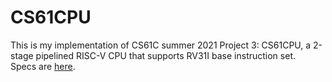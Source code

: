 # CS61CPU

This is my implementation of CS61C summer 2021 Project 3: CS61CPU, a 2-stage pipelined RISC-V CPU that supports RV31I base instruction set.<br>
Specs are [here](https://inst.eecs.berkeley.edu/~cs61c/su21/projects/proj3/).
